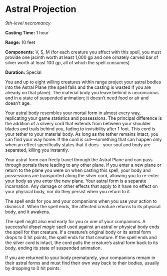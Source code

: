 <title>Astral Projection</title>

# Astral Projection

_9th-level necromancy_

**Casting Time:** 1 hour

**Range:** 10 feet

**Components:** V, S, M (for each creature
you affect with this spell, you must provide
one jacinth worth at least 1,000 gp and one
ornately carved bar of silver worth at least
100 gp, all of which the spell consumes)

**Duration:** Special

You and up to eight willing creatures within
range project your astral bodies into the
Astral Plane (the spell fails and the casting
is wasted if you are already on that plane).
The material body you leave behind is
unconscious and in a state of suspended
animation; it doesn’t need food or air and
doesn’t age.

Your astral body resembles your mortal form
in almost every way, replicating your game
statistics and possessions. The principal
difference is the addition of a silvery cord
that extends from between your shoulder
blades and trails behind you, fading to
invisibility after 1 foot. This cord is your
tether to your material body. As long as the
tether remains intact, you can find your way
home. If the cord is cut—something that can
happen only when an effect specifically
states that it does—your soul and body are
separated, killing you instantly.

Your astral form can freely travel through
the Astral Plane and can pass through portals
there leading to any other plane. If you
enter a new plane or return to the plane you
were on when casting this spell, your body
and possessions are transported along the
silver cord, allowing you to re-enter your
body as you enter the new plane. Your astral
form is a separate incarnation. Any damage or
other effects that apply to it have no effect
on your physical body, nor do they persist
when you return to it.

The spell ends for you and your companions
when you use your action to dismiss it. When
the spell ends, the affected creature returns
to its physical body, and it awakens.

The spell might also end early for you or one
of your companions. A successful _dispel
magic_ spell used against an astral or
physical body ends the spell for that
creature. If a creature’s original body or
its astral form drops to 0 hit points, the
spell ends for that creature. If the spell
ends and the silver cord is intact, the cord
pulls the creature’s astral form back to its
body, ending its state of suspended
animation.

If you are returned to your body prematurely,
your companions remain in their astral forms
and must find their own way back to their
bodies, usually by dropping to 0 hit points.

